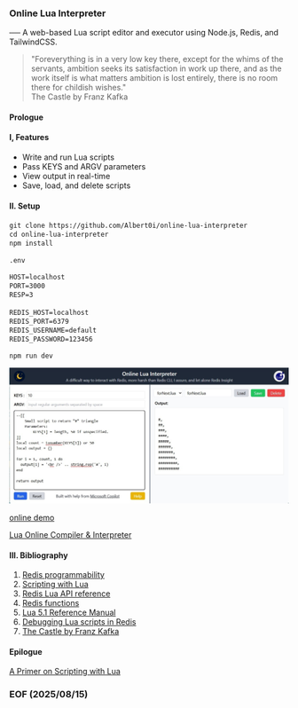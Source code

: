 ### Online Lua Interpreter<br >
── A web-based Lua script editor and executor using Node.js, Redis, and TailwindCSS.

> "Foreverything is in a very low key there, except for the whims of the servants, ambition seeks its satisfaction in work up there, and as the work itself is what matters ambition is lost entirely, there is no room there for childish wishes."<br />The Castle by Franz Kafka

#### Prologue


#### I, Features
- Write and run Lua scripts
- Pass KEYS and ARGV parameters
- View output in real-time
- Save, load, and delete scripts


#### II. Setup
```
git clone https://github.com/Albert0i/online-lua-interpreter
cd online-lua-interpreter
npm install
```

`.env`
```
HOST=localhost
PORT=3000
RESP=3

REDIS_HOST=localhost
REDIS_PORT=6379
REDIS_USERNAME=default
REDIS_PASSWORD=123456
```

```
npm run dev 
```
![alt screen1](img/screen1.JPG)

[online demo](https://lua-interpreter.onrender.com/)

[Lua Online Compiler & Interpreter](https://onecompiler.com/lua)

#### III. Bibliography 
1. [Redis programmability](https://redis.io/docs/latest/develop/programmability/)
2. [Scripting with Lua](https://redis.io/docs/latest/develop/programmability/eval-intro/)
3. [Redis Lua API reference](https://redis.io/docs/latest/develop/programmability/lua-api/)
4. [Redis functions](https://redis.io/docs/latest/develop/programmability/functions-intro/)
5. [Lua 5.1 Reference Manual](https://www.lua.org/manual/5.1/)
6. [Debugging Lua scripts in Redis](https://redis.io/docs/latest/develop/programmability/lua-debugging/)
7. [The Castle by Franz Kafka](https://files.libcom.org/files/Franz%20Kafka-The%20Castle%20(Oxford%20World's%20Classics)%20(2009).pdf)


#### Epilogue 

[A Primer on Scripting with Lua](./luaPrimer.md)


### EOF (2025/08/15)
